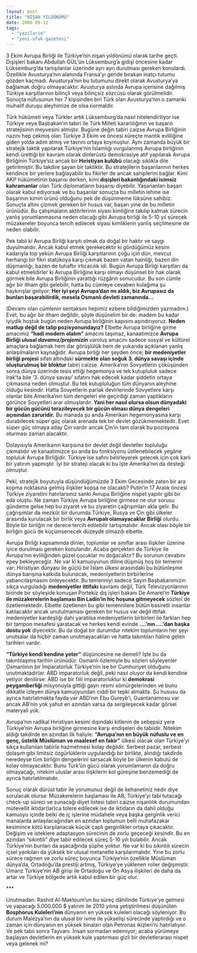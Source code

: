 ```yaml
---
layout: post
title: "NİŞAN YILDÖNÜMÜ"
date: 2006-09-12
tags: 
  - "yazilarim"
  - "yeni-ufuk-gazetesi"
---
```


3 Ekim Avrupa Birliği ile Türkiye’nin nişan yıldönümü olarak tarihe geçti. Dışişleri bakanı Abdullah GÜL’ün Lüksemburg’a gidişi öncesine kadar Lüksemburg’da tartışılanlar üzerinde ayrı ayrı durulması gereken konulardı. Özellikle Avusturya’nın alanında Fransa’yı geride bırakan inatçı tutumu gözden kaçmadı. Avusturya’nın bu tutumunu direkt olarak Avusturya’ya bağlamak doğru olmayacaktır. Avusturya aslında Avrupa içerisine dağılmış Türkiye karşıtlarının bilinçli veya bilinçsiz sözcüsü olarak görülmelidir. Sonuçta nüfusunun her 7 kişisinden biri Türk olan Avusturya’nın o zamanki muhalif duruşu aleyhimize de olsa normaldir.

Türk hükümeti veya Türkler artık Lüksemburg’da nasıl nitelendiriliyor ise Türkiye veya Başbakan’ın tabiri ile Türk Milleti kararlılığının ve başarılı stratejisinin meyvesini almıştır. Bugüne değin tabiri caizse Avrupa Birliğinin nazını hep çekmiş olan Türkiye 3 Ekim ve öncesi süreçte mantık evliliğine giden yolda adım atmış ve tavrını ortaya koymuştur. Aynı zamanda büyük bir stratejik taktik yapılarak Türkiye’nin İslamlığı vurgulanmış Avrupa birliğinin kendi ürettiği bir kavram olarak dinlerüstü demokrasiye atıf yapılarak Avrupa Birliğinin Türkiye’siz ancak bir **Hıristiyan kulübü** olacağı sıklıkla dile getirilmiştir. Bu takdire şayan bir taktiktir. Bu stratejilerin başarılarının herkes kendince bir yerlere bağlayabilir bu fikirler de ancak sahiplerini bağlar. Kimi AKP hükümetinin başarısı derken, kimi **dışişleri bakanlığındaki isimsiz kahramanlar** olan Türk diplomatların başarısı diyebilir. Yaşananları başarı olarak kabul ediyorsak ve bu başarılar sonuçta bu milletin lehine ise başarının kimin ürünü olduğunu pek de düşünmeme lüksüne sahibiz. Sonuçta altını çizmek gereken bir husus var, başarı yine de bu milletin ürünüdür. Bu çalışmaların aktörlerinin siyasi kimliğine takılıp kalmak sürecin yanlış yorumlanmasına neden olacağı gibi Avrupa birliği ile 5-10 yıl sürecek müzakereler boyunca tercih edilecek siyasi kimliklerin yanlış seçilmesine de neden olabilir.

Pek tabii ki Avrupa Birliği karşıtı olmak da doğal bir haktır ve saygı duyulmalıdır. Ancak kabul etmek gerekecektir ki gördüğümüz kesim kadarıyla top yekün Avrupa Birliği karşıtlarının çoğu için dün, mevcut herhangi bir fikri statükoya karşı çıkmak bazen vatan hainliği, bazen din düşmanlığı, bazen de tuhaftır irticacılık idi. Bugün Avrupa Birliği karşıtları da kabul etmelidirler ki Avrupa Birliğine karşı olmayı düşünsel bir hak olarak görmek bile Avrupa Birliğinin yarattığı rüzgârın sonucudur. Bu son cümle ağır bir itham gibi gelebilir, hatta bu cümleye cevaben kulağıma şu haykırışlar geliyor: **Her iyi şeyi Avrupa’dan mı aldık, biz Avrupasız da bunları başarabilirdik, mesela Osmanlı devleti zamanında…**

(Devamı olan cümlenin sentaksını hepimiz ezbere bildiğimizden yazmadım.) Evet, bu ağır bir itham değildir, şöyle düşünelim bir de: madem bu kadar iyiydik hoştuk bugün neden Avrupa birliğinin kapısını aşındırıyoruz. **Neden matlup değil de talip pozisyonundayız?** Elbette Avrupa birliğine girme amacımız **“hadi modern olalım”** amacını taşımaz, kanaatimizce **Avrupa Birliği ulusal _davamız/projemizin_** varoluş amacını sadece sosyal ve kültürel amaçlara bağlamak hem dar görüşlülük hem de yukarıda açıklanan yanlış anlaşılmaların kaynağıdır. Avrupa birliği her şeyden önce; **bir medeniyetler birliği projesi** sıfatı altındaki **sürmekte olan soğuk 3. dünya savaşı içinde oluşturulmuş bir bloktur** tabiri caizse. Amerika’nın Sovyetlerin çöküşünden sonra dünya üzerinde tesis ettiği hegemonya ve tek kutupluluk sadece Irak’ta bile ‘3. dünya savaşı’ sıfatını hak edecek kadar şiddetin ortaya çıkmasına neden olmuştur. Bu tek kutupluluğun tüm dünyanın aleyhine olduğu kesindir. Hatta Sovyetlerin parlak devirlerinde Sovyetlere karşı olanlar bile Amerika’nın tüm dengeleri ele geçirdiği zaman yaptıkların görünce Sovyetleri arar olmuşlardır. **Yani her nasıl olursa olsun dünyadaki bir gücün gücünü terazileyecek bir gücün olması dünya dengeleri açısından zaruridir.** Bu manada şu anda Amerikan hegemonyasına karşı durabilecek süper güç olarak arenada tek bir devlet gözükmemektedir. Evet süper güç olmaya aday Çin vardır ancak Çin’in tam olarak bu pozisyona oturması zaman alacaktır.

Dolayısıyla Amerikanın karşısına bir devlet değil devletler topluluğu çıkmalıdır ve kanaatimizce şu anda bu fonksiyonu üstlenebilecek yegâne topluluk Avrupa Birliğidir. Türkiye ise safını belirleyerek gelecek için çok karlı bir yatırım yapmıştır. İyi bir strateji olacak ki bu işte Amerika’nın da desteği olmuştur.

Peki, stratejik boyutuyla düşündüğümüzde 3 Ekim Gecesinde zaten bir ara kopma noktasına gelmiş ilişkiler kopsa ne olacaktı? Putin’in 17 Aralık öncesi Türkiye ziyaretini hatırlarsınız sanki Avrupa Birliğine nispet yapılır gibi bir eda oluştu. Ne zaman Türkiye Avrupa birliğine girmese ne olur sorusu gündeme gelse hep bu ziyaret ve bu ziyaretin çağrışımları akla gelir. Bu çağrışımlar da mezkûr bir durumda Türkiye, Rusya ve Çin gibi ülkeler arasında kurulacak bir birlik veya **Avrupalı olamayacaklar Birliği** olurdu. Böyle bir birliğin ne derece tercih edilebilir tartışmalıdır. Ancak olası böyle bir birliğin gücü de küçümsenecek düzeyde olmazdı elbette.

Avrupa Birliği kapsamında dinler, toplumlar ve sınıflar arası ilişkiler üzerine iyice durulması gereken konularıdır. Acaba gerçekten de Türkiye ile Avrupa’nın evliliğinden güzel çocuklar mı doğacaktır? Bu sorunun cevabını epey bekleyeceğiz. Ne var ki kamuoyunun diline düşmüş hoş bir temenni var: Hıristiyan dünyası ile güçlü bir İslam ülkesi arasındaki bu bütünleşme dünya barışına katkıda bulunacak, medeniyetlerin birbirlerine yabancılaşmasını önleyecektir. Bu temenniyi sadece Sayın Başbakanımızın sıkça vurguladığı **medeniyetler ittifakı** kavramı değil, Türk Televizyonlarının birinde bir söyleşide konuşan Portekiz dış işleri bakanı De Amarel’in **Türkiye ile müzakerelerin başlaması Bin Ladin’in hiç hoşuna gitmeyecek** sözleri de özetlemektedir. Elbette özetlenen bu gibi temennilere bütün basiretli insanlar katılacaktır ancak unutulmaması gereken bir husus var değil ittifak medeniyetler kardeşliği dahi yaratılsa medeniyetlerin birbirleri ile farkları hep bir tampon mesafesi yaratacak ve herkes kendi evinde **….’nın ….’dan başka dostu yok** diyecektir. Bu da doğal bir durumdur nitekim toplumların her şeyi unutsalar da hiçbir zaman unutmayacakları ve hatta takıntıları haline gelen tarihleri vardır.

**“Türkiye kendi kendine yeter”** düşüncesine ne demeli? İşte bu da takıntılaşmış tarihin ürünüdür. Osmanlı özlemiyle bu sözleri söyleyenler Osmanlının bir İmparatorluk Türkiye’nin ise bir Cumhuriyet olduğunu unutmaktadırlar. ABD imparatorluk değil, peki nasıl oluyor da kendi kendine yetiyor denilirse: ABD ise bir fiili imparatorluktur ki **demokrasi peygamberliği** misyonuyla gittiği gayrı resmi sömürgelerinden ve bunu dikkatle izleyen dünya kamuoyundan ciddi bir tepki almakta. Şu hususu da ayrıca hatırlatmakta fayda var ABD’nin Ebu Gureyb’i, Guantanamosu var ancak AB’nin yok yahut en azından varsa da sergileşecek kadar görsel materyali yok.

Avrupa’nın radikal Hıristiyan kesimi dışındaki kitlenin de sebepsiz yere Türkiye’nin Avrupa birliğine girmesine karşı endişeleri de tabiidir. Nitekim aldığı takdirde en azından ilk haliyle: **“Avrupa’nın en büyük nüfuslu ve en genç, üstelik Müslüman ve maalesef en fakir”** ülkesi olacak olan Türkiye’yi sıkça kullanılan tabirle hazmetmesi kolay değildir. Serbest pazar, serbest dolaşım gibi limitsiz özgürlüklerin uygulandığı bir birlikte, alındığı takdirde neredeyse tüm birliğin dengelerini sarsacak böyle bir ülkenin kabulü de kolay olmayacaktır. Bunu Türk’ün gücü olarak yorumlamanın da doğru olmayacağı, nitekim uluslar arası ilişkilerin kol güreşine benzemediği de ayrıca hatırlatılmalıdır.

Sonuç olarak dürüst tabir ile yorumunuz değil de kehanetiniz nedir diye sorulacak olursa: Müzakerelerin başlaması ile AB, Türkiye’yi tabi tutacağı check-up süreci ve sunacağı diyet listesi tabiri caizse nişanlılık durumundan mütevellit iktidar(lar)ca tolere edilecek ise de iktidarın da dahil olduğu kamuoyu içinde belki de iç işlerine müdahele veya başka gerginlik verici manalarda anlaşılacağından en azından toplumun belli muhafazakar kesimince kötü karşılanacak küçük çaplı gerginlikler ortaya çıkacaktır. Değişim ve isteklere adaptasyon sürecinin de zorlu geçeceği kesindir. Bu en azından “sıkıntılı” diye tabir edilecek süreç 5-10 yılı bulabilir. Ancak Türkiye’nin bunları da aşacağında şüphe yoktur. Ne var ki bu sıkıntılı sürecin içsel yankıları da yüksek bir ulusal metanetle karşılanmalıdır. Yine bu zorlu sürece rağmen ve zorlu süreç boyunca Türkiye’nin özellikle Müslüman dünya’da, Ortadoğu’da prestiji artmış, Türkiye’ye yüklenen roller değişmiştir. Umarız Türkiye’nin AB girişi ile Ortadoğu ve Ön Asya ilişkileri de daha da artar ve Türkiye bölgede artık kabul edilen bir güç olur.

\*\*\*

Unutmadan: Rashid Al-Maktoum’un bu süreç dâhilinde Türkiye’ye gelmesi ve yapacağı 5.000.000 $ yatırım ile 2010 yılına yetiştirilmesi düşünülen **Bosphorus Kuleleri’nin** dünyanın en yüksek kuleleri olacağı söyleniyor. Bu durum Malezya’nın da ulusal bir ivme ile yükselişi sürecinde yaptırdığı ve o zaman için dünyanın en yüksek binaları olan Petronas ikizleri’ni hatırlatıyor. Ve pek tabii sonra Tayvanı. İnsan sormadan edemiyor; acaba yürümeye başlayan devletlerin en yüksek kule yaptırması gizli bir devletlerarası nispet veya gelenek mi?
